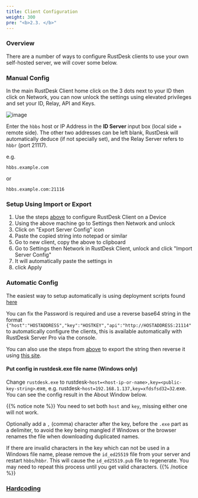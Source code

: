 ```yaml
---
title: Client Configuration
weight: 300
pre: "<b>2.3. </b>"
---
```


### Overview

There are a number of ways to configure RustDesk clients to use your own self-hosted server, we will cover some below.

### Manual Config

In the main RustDesk Client home click on the 3 dots next to your ID then click on Network, you can now unlock the settings using elevated privileges and set your ID, Relay, API and Keys.

![image](/docs/en/self-host/client-configuration/images/network-config.png)

Enter the `hbbs` host or IP Address in the **ID Server** input box (local side + remote side). The other two addresses can be left blank, RustDesk will automatically deduce (if not specially set), and the Relay Server refers to `hbbr` (port 21117).

e.g.

```nolang
hbbs.example.com
```

or

```nolang
hbbs.example.com:21116
```

### Setup Using Import or Export

1. Use the steps [above](/docs/en/self-host/client-configuration/#manual-config) to configure RustDesk Client on a Device
2. Using the above machine go to Settings then Network and unlock
3. Click on "Export Server Config" icon
4. Paste the copied string into notepad or similar
5. Go to new client, copy the above to clipboard
6. Go to Settings then Network in RustDesk Client, unlock and click "Import Server Config"
7. It will automatically paste the settings in
8. click Apply


### Automatic Config

The easiest way to setup automatically is using deployment scripts found [here](/docs/en/client/client-deployment/)

You can fix the Password is required and use a reverse base64 string in the format `{"host":"HOSTADDRESS","key":"HOSTKEY","api":"http://HOSTADDRESS:21114"` to automatically configure the clients, this is available automatically with RustDesk Server Pro via the console. 

You can also use the steps from [above](/docs/en/self-host/client-configuration/#setup-using-import-or-export) to export the string then reverse it using [this site](https://string-functions.com/reverse.aspx).

#### Put config in rustdesk.exe file name (Windows only)

Change `rustdesk.exe` to rustdesk-`host=<host-ip-or-name>,key=<public-key-string>`.exe, e.g. rustdesk-`host=192.168.1.137,key=xfdsfsd32=32`.exe. You can see the config result in the About Window below.

<a name="invalidchar"></a>
{{% notice note %}}
You need to set both `host` and `key`, missing either one will not work.

Optionally add a `,` (comma) character after the key, before the `.exe` part as a delimiter, to avoid the key being mangled if Windows or the browser renames the file when downloading duplicated names.

If there are invalid characters in the key which can not be used in a Windows file name, please remove the
`id_ed25519` file from your server and restart `hbbs`/`hbbr`. This will cause the `id_ed25519.pub` file to regenerate. You may need to
repeat this process until you get valid characters.
{{% /notice %}}


### [Hardcoding](/docs/en/self-host/client-configuration/hardcode-settings/)
